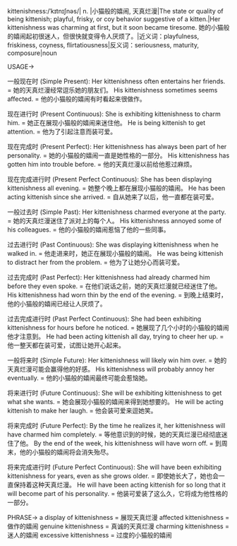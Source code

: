 kittenishness:/ˈkɪtnɪʃnəs/| n. |小猫般的嬉闹, 天真烂漫|The state or quality of being kittenish; playful, frisky, or coy behavior suggestive of a kitten.|Her kittenishness was charming at first, but it soon became tiresome. 她的小猫般的嬉闹起初很迷人，但很快就变得令人厌烦了。|近义词：playfulness, friskiness, coyness, flirtatiousness|反义词：seriousness, maturity, composure|noun

USAGE->

一般现在时 (Simple Present):
Her kittenishness often entertains her friends. = 她的天真烂漫经常逗乐她的朋友们。
His kittenishness sometimes seems affected. = 他的小猫般的嬉闹有时看起来很做作。

现在进行时 (Present Continuous):
She is exhibiting kittenishness to charm him. = 她正在展现小猫般的嬉闹来迷住他。
He is being kittenish to get attention. = 他为了引起注意而装可爱。

现在完成时 (Present Perfect):
Her kittenishness has always been part of her personality. = 她的小猫般的嬉闹一直是她性格的一部分。
His kittenishness has gotten him into trouble before. = 他的天真烂漫以前给他惹过麻烦。

现在完成进行时 (Present Perfect Continuous):
She has been displaying kittenishness all evening. = 她整个晚上都在展现小猫般的嬉闹。
He has been acting kittenish since she arrived. = 自从她来了以后，他一直都在装可爱。

一般过去时 (Simple Past):
Her kittenishness charmed everyone at the party. = 她的天真烂漫迷住了派对上的每个人。
His kittenishness annoyed some of his colleagues. = 他的小猫般的嬉闹惹恼了他的一些同事。

过去进行时 (Past Continuous):
She was displaying kittenishness when he walked in. = 他走进来时，她正在展现小猫般的嬉闹。
He was being kittenish to distract her from the problem. = 他为了让她分心而装可爱。


过去完成时 (Past Perfect):
Her kittenishness had already charmed him before they even spoke. = 在他们说话之前，她的天真烂漫就已经迷住了他。
His kittenishness had worn thin by the end of the evening. =  到晚上结束时，他的小猫般的嬉闹已经让人厌烦了。


过去完成进行时 (Past Perfect Continuous):
She had been exhibiting kittenishness for hours before he noticed. = 她展现了几个小时的小猫般的嬉闹他才注意到。
He had been acting kittenish all day, trying to cheer her up. = 他一整天都在装可爱，试图让她开心起来。


一般将来时 (Simple Future):
Her kittenishness will likely win him over. = 她的天真烂漫可能会赢得他的好感。
His kittenishness will probably annoy her eventually. = 他的小猫般的嬉闹最终可能会惹恼她。


将来进行时 (Future Continuous):
She will be exhibiting kittenishness to get what she wants. = 她会展现小猫般的嬉闹来得到她想要的。
He will be acting kittenish to make her laugh. = 他会装可爱来逗她笑。


将来完成时 (Future Perfect):
By the time he realizes it, her kittenishness will have charmed him completely. = 等他意识到的时候，她的天真烂漫已经彻底迷住了他。
By the end of the week, his kittenishness will have worn off. = 到周末，他的小猫般的嬉闹将会消失殆尽。


将来完成进行时 (Future Perfect Continuous):
She will have been exhibiting kittenishness for years, even as she grows older. = 即使她长大了，她也会一直保持着这种天真烂漫。
He will have been acting kittenish for so long that it will become part of his personality. = 他装可爱装了这么久，它将成为他性格的一部分。



PHRASE->
a display of kittenishness =  展现天真烂漫
affected kittenishness =  做作的嬉闹
genuine kittenishness = 真诚的天真烂漫
charming kittenishness = 迷人的嬉闹
excessive kittenishness = 过度的小猫般的嬉闹
